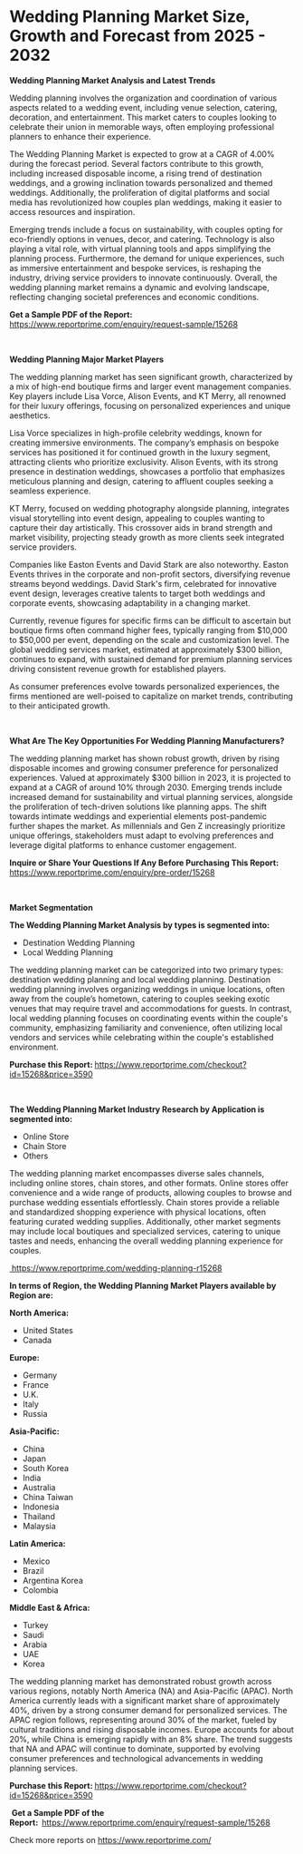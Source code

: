 <p><h1>Wedding Planning Market Size, Growth and Forecast from 2025 - 2032</h1></p><p><strong>Wedding Planning Market Analysis and Latest Trends</strong></p>
<p><p>Wedding planning involves the organization and coordination of various aspects related to a wedding event, including venue selection, catering, decoration, and entertainment. This market caters to couples looking to celebrate their union in memorable ways, often employing professional planners to enhance their experience.</p><p>The Wedding Planning Market is expected to grow at a CAGR of 4.00% during the forecast period. Several factors contribute to this growth, including increased disposable income, a rising trend of destination weddings, and a growing inclination towards personalized and themed weddings. Additionally, the proliferation of digital platforms and social media has revolutionized how couples plan weddings, making it easier to access resources and inspiration.</p><p>Emerging trends include a focus on sustainability, with couples opting for eco-friendly options in venues, decor, and catering. Technology is also playing a vital role, with virtual planning tools and apps simplifying the planning process. Furthermore, the demand for unique experiences, such as immersive entertainment and bespoke services, is reshaping the industry, driving service providers to innovate continuously. Overall, the wedding planning market remains a dynamic and evolving landscape, reflecting changing societal preferences and economic conditions.</p></p>
<p><strong>Get a Sample PDF of the Report:&nbsp;</strong> <a href="https://www.reportprime.com/enquiry/request-sample/15268?utm_campaign=3168&utm_medium=2&utm_source=Github&utm_content=ia&utm_term=20032025&utm_id=wedding-planning">https://www.reportprime.com/enquiry/request-sample/15268</a></p>
<p>&nbsp;</p>
<p><strong>Wedding Planning Major Market Players</strong></p>
<p><p>The wedding planning market has seen significant growth, characterized by a mix of high-end boutique firms and larger event management companies. Key players include Lisa Vorce, Alison Events, and KT Merry, all renowned for their luxury offerings, focusing on personalized experiences and unique aesthetics.</p><p>Lisa Vorce specializes in high-profile celebrity weddings, known for creating immersive environments. The company’s emphasis on bespoke services has positioned it for continued growth in the luxury segment, attracting clients who prioritize exclusivity. Alison Events, with its strong presence in destination weddings, showcases a portfolio that emphasizes meticulous planning and design, catering to affluent couples seeking a seamless experience.</p><p>KT Merry, focused on wedding photography alongside planning, integrates visual storytelling into event design, appealing to couples wanting to capture their day artistically. This crossover aids in brand strength and market visibility, projecting steady growth as more clients seek integrated service providers.</p><p>Companies like Easton Events and David Stark are also noteworthy. Easton Events thrives in the corporate and non-profit sectors, diversifying revenue streams beyond weddings. David Stark's firm, celebrated for innovative event design, leverages creative talents to target both weddings and corporate events, showcasing adaptability in a changing market.</p><p>Currently, revenue figures for specific firms can be difficult to ascertain but boutique firms often command higher fees, typically ranging from $10,000 to $50,000 per event, depending on the scale and customization level. The global wedding services market, estimated at approximately $300 billion, continues to expand, with sustained demand for premium planning services driving consistent revenue growth for established players.</p><p>As consumer preferences evolve towards personalized experiences, the firms mentioned are well-poised to capitalize on market trends, contributing to their anticipated growth.</p></p>
<p>&nbsp;</p>
<p><strong>What Are The Key Opportunities For Wedding Planning Manufacturers?</strong></p>
<p><p>The wedding planning market has shown robust growth, driven by rising disposable incomes and growing consumer preference for personalized experiences. Valued at approximately $300 billion in 2023, it is projected to expand at a CAGR of around 10% through 2030. Emerging trends include increased demand for sustainability and virtual planning services, alongside the proliferation of tech-driven solutions like planning apps. The shift towards intimate weddings and experiential elements post-pandemic further shapes the market. As millennials and Gen Z increasingly prioritize unique offerings, stakeholders must adapt to evolving preferences and leverage digital platforms to enhance customer engagement.</p></p>
<p><strong>Inquire or Share Your Questions If Any Before Purchasing This Report:</strong> <a href="https://www.reportprime.com/enquiry/pre-order/15268?utm_campaign=3168&utm_medium=2&utm_source=Github&utm_content=ia&utm_term=20032025&utm_id=wedding-planning">https://www.reportprime.com/enquiry/pre-order/15268</a></p>
<p>&nbsp;</p>
<p><strong>Market Segmentation</strong></p>
<p><strong>The Wedding Planning Market Analysis by types is segmented into:</strong></p>
<p><ul><li>Destination Wedding Planning</li><li>Local Wedding Planning</li></ul></p>
<p><p>The wedding planning market can be categorized into two primary types: destination wedding planning and local wedding planning. Destination wedding planning involves organizing weddings in unique locations, often away from the couple’s hometown, catering to couples seeking exotic venues that may require travel and accommodations for guests. In contrast, local wedding planning focuses on coordinating events within the couple's community, emphasizing familiarity and convenience, often utilizing local vendors and services while celebrating within the couple's established environment.</p></p>
<p><strong>Purchase this Report:&nbsp;</strong><a href="https://www.reportprime.com/checkout?id=15268&price=3590&utm_campaign=3168&utm_medium=2&utm_source=Github&utm_content=ia&utm_term=20032025&utm_id=wedding-planning">https://www.reportprime.com/checkout?id=15268&price=3590</a></p>
<p>&nbsp;</p>
<p><strong>The Wedding Planning Market Industry Research by Application is segmented into:</strong></p>
<p><ul><li>Online Store</li><li>Chain Store</li><li>Others</li></ul></p>
<p><p>The wedding planning market encompasses diverse sales channels, including online stores, chain stores, and other formats. Online stores offer convenience and a wide range of products, allowing couples to browse and purchase wedding essentials effortlessly. Chain stores provide a reliable and standardized shopping experience with physical locations, often featuring curated wedding supplies. Additionally, other market segments may include local boutiques and specialized services, catering to unique tastes and needs, enhancing the overall wedding planning experience for couples.</p></p>
<p><a href="https://www.reportprime.com/wedding-planning-r15268?utm_campaign=3168&utm_medium=2&utm_source=Github&utm_content=ia&utm_term=20032025&utm_id=wedding-planning">&nbsp;https://www.reportprime.com/wedding-planning-r15268</a></p>
<p><strong>In terms of Region, the Wedding Planning Market Players available by Region are:</strong></p>
<p>
    <p> <strong> North America: </strong>
        <ul>
            <li>United States</li>
            <li>Canada</li>
        </ul>
        </p> 
    <p> <strong> Europe: </strong>
        <ul>
            <li>Germany</li>
            <li>France</li>
            <li>U.K.</li>
            <li>Italy</li>
            <li>Russia</li>
        </ul>
        </p> 
    <p> <strong> Asia-Pacific: </strong>
        <ul>
            <li>China</li>
            <li>Japan</li>
            <li>South Korea</li>
            <li>India</li>
            <li>Australia</li>
            <li>China Taiwan</li>
            <li>Indonesia</li>
            <li>Thailand</li>
            <li>Malaysia</li>
        </ul>
        </p> 
    <p> <strong> Latin America: </strong>
        <ul>
            <li>Mexico</li>
            <li>Brazil</li>
            <li>Argentina Korea</li>
            <li>Colombia</li>
        </ul>
        </p> 
    <p> <strong> Middle East & Africa: </strong>
        <ul>
            <li>Turkey</li>
            <li>Saudi</li>
            <li>Arabia</li>
            <li>UAE</li>
            <li>Korea</li>
        </ul>
    </p>
    </p>
<p><p>The wedding planning market has demonstrated robust growth across various regions, notably North America (NA) and Asia-Pacific (APAC). North America currently leads with a significant market share of approximately 40%, driven by a strong consumer demand for personalized services. The APAC region follows, representing around 30% of the market, fueled by cultural traditions and rising disposable incomes. Europe accounts for about 20%, while China is emerging rapidly with an 8% share. The trend suggests that NA and APAC will continue to dominate, supported by evolving consumer preferences and technological advancements in wedding planning services.</p></p>
<p><strong>Purchase this Report: </strong><a href="https://www.reportprime.com/checkout?id=15268&price=3590&utm_campaign=3168&utm_medium=2&utm_source=Github&utm_content=ia&utm_term=20032025&utm_id=wedding-planning">https://www.reportprime.com/checkout?id=15268&price=3590</a></p>
<p>&nbsp;<strong>Get a Sample PDF of the Report:&nbsp;&nbsp;</strong><a href="https://www.reportprime.com/enquiry/request-sample/15268?utm_campaign=3168&utm_medium=2&utm_source=Github&utm_content=ia&utm_term=20032025&utm_id=wedding-planning">https://www.reportprime.com/enquiry/request-sample/15268</a></p>
<p><strong></strong></p>
<p>Check more reports on <a href="https://www.reportprime.com/?utm_campaign=3168&utm_medium=2&utm_source=Github&utm_content=ia&utm_term=20032025&utm_id=wedding-planning">https://www.reportprime.com/</a></p>